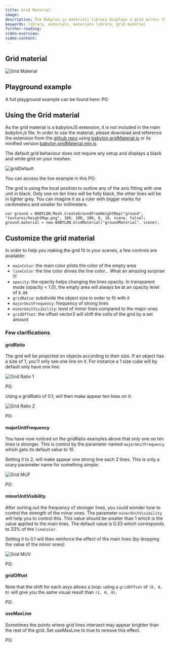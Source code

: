 ```yaml
---
title: Grid Material
image: 
description: The Babylon.js materials library displays a grid across the mesh.
keywords: library, materials, materials library, grid material
further-reading:
video-overview:
video-content:
---
```


## Grid material

![Grid Material](/img/extensions/materials/grid.png)

## Playground example

A full playground example can be found here: PG: <Playground id="#1UFGZH#12" title="Grid Material" description="Example of grid material"/>

## Using the Grid material

As the grid material is a babylonJS extension, it is not included in the main *babylon.js* file. In order to use the material, please download and reference the extension from the [github repo](https://github.com/BabylonJS/Babylon.js/tree/master/dist/preview%20release/materialsLibrary) using [babylon.gridMaterial.js](https://raw.githubusercontent.com/BabylonJS/Babylon.js/master/dist/preview%20release/materialsLibrary/babylon.gridMaterial.js) or its minified version [babylon.gridMaterial.min.js](https://raw.githubusercontent.com/BabylonJS/Babylon.js/master/dist/preview%20release/materialsLibrary/babylon.gridMaterial.min.js).

The default grid behaviour does not require any setup and displays a black and white grid on your meshes:

![gridDefault](/img/extensions/materials/gridDefault.png)

You can access the live example in this  PG: <Playground id="#2KKVBH" title="Grid Material" description="Example of grid material"/>

The grid is using the local position to outline any of the axis fitting with one unit in black. Only one on ten lines will be fully black, the other lines will be in lighter grey. You can imagine it as a ruler with bigger marks for centimeters and smaller for millimeters.

```
var ground = BABYLON.Mesh.CreateGroundFromHeightMap("ground", "textures/heightMap.png", 100, 100, 100, 0, 10, scene, false);
ground.material = new BABYLON.GridMaterial("groundMaterial", scene);
```

## Customize the grid material

In order to help you making the grid fit in your scenes, a few controls are available:
- `mainColor`: the main color pilots the color of the empty area
- `lineColor`: the line color drives the line color... What an amazing surprise !!!
- `opacity`: the opacity helps changing the lines opacity. In transparent mode (opacity < 1.0), the empty area will always be at an opacity level of `0.08`
- `gridRatio`: subdivide the object size in order to fit with it
- `majorUnitFrequency`: frequency of strong lines
- `minorUnitVisibility`: level of minor lines compared to the major ones
- `gridOffset`: the offset vector3 will shift the cells of the grid by a set amount

### Few clarifications

#### gridRatio

The grid will be projected on objects according to their size. If an object has a size of 1, you'll only see one line on it.
For instance a 1 size cube will by default only have one line:

![Grid Ratio 1](/img/extensions/materials/gridRatio1.png)

 PG: <Playground id="#5S6MD" title="Grid Material" description="Grid ratio of 1"/>

Using a gridRatio of 0.1, will then make appear ten lines on it:

![Grid Ratio 2](/img/extensions/materials/gridRatio2.png)

 PG: <Playground id="#5S6MD#1" title="Grid Material" description="Grid ratio of 2"/>

#### majorUnitFrequency

You have now noticed on the gridRatio examples above that only one on ten lines is stronger. This is control by the parameter named `majorUnitFrequency` which gets its default value to 10.
 
Setting it to 2, will make appear one strong line each 2 lines. This is only a scary parameter name for something simple:

![Grid MUF](/img/extensions/materials/gridMUF.png)

 PG: <Playground id="#5S6MD#2" title="Grid Material" description="Example of using multi unit frequency"/>

#### minorUnitVisibility

After sorting out the frequency of stronger lines, you could wonder how to control the strength of the minor ones. The parameter `minorUnitVisibility` will help you to control this. This value should be smaller than 1 which is the value applied to the main lines. The default value is 0.33 which corresponds to 33% of the `lineColor`.

Setting it to 0.1 will then reinforce the effect of the main lines (by dropping the value of the minor ones):

![Grid MUV](/img/extensions/materials/gridMUV.png)

 PG: <Playground id="#5S6MD#3" title="Grid Material" description="Example of using minor unit visiblity"/>

#### gridOffset

Note that the shift for each axys allows a loop: using a `gridOffset` of `(0, 0, 0)` will give you the same visual result than `(1, 0, 0)`.

 PG: <Playground id="#URSDPL#1" title="Grid Material" description="Example of using grid offset"/>
 
#### useMaxLine

Sometimes the points where grid lines intersect may appear brighter than the rest of the grid. Set useMaxLine to true to remove this effect.

 PG: <Playground id="#1UFGZH#222" title="Grid Material" description="Example of using useMaxLine"/>


